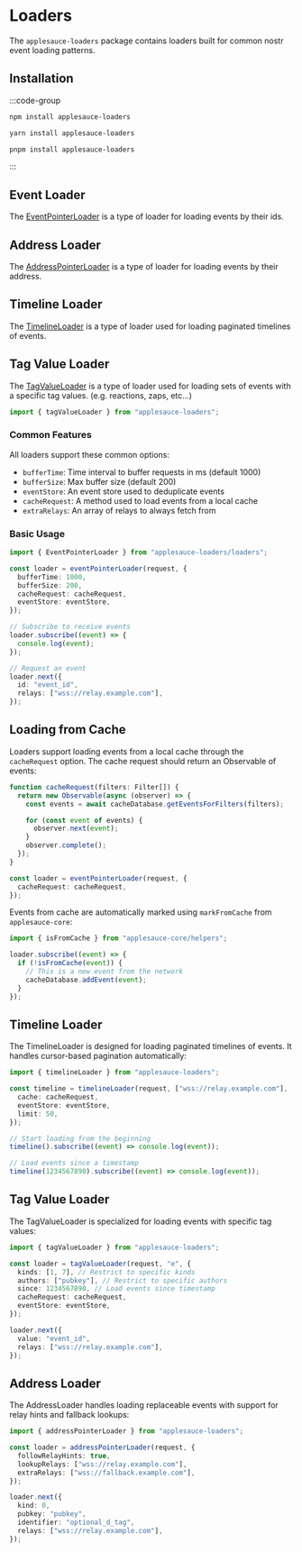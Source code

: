 # Loaders

The `applesauce-loaders` package contains loaders built for common nostr event loading patterns.

## Installation

:::code-group

```sh [npm]
npm install applesauce-loaders
```

```sh [yarn]
yarn install applesauce-loaders
```

```sh [pnpm]
pnpm install applesauce-loaders
```

:::

## Event Loader

The [EventPointerLoader](https://hzrd149.github.io/applesauce/typedoc/functions/applesauce-loaders.EventPointerLoader.html) is a type of loader for loading events by their ids.

## Address Loader

The [AddressPointerLoader](https://hzrd149.github.io/applesauce/typedoc/functions/applesauce-loaders.AddressPointerLoader.html) is a type of loader for loading events by their address.

## Timeline Loader

The [TimelineLoader](https://hzrd149.github.io/applesauce/typedoc/functions/applesauce-loaders.TimelineLoader.html) is a type of loader used for loading paginated timelines of events.

## Tag Value Loader

The [TagValueLoader](https://hzrd149.github.io/applesauce/typedoc/functions/applesauce-loaders.TagValueLoader.html) is a type of loader used for loading sets of events with a specific tag values. (e.g. reactions, zaps, etc...)

```ts
import { tagValueLoader } from "applesauce-loaders";
```

### Common Features

All loaders support these common options:

- `bufferTime`: Time interval to buffer requests in ms (default 1000)
- `bufferSize`: Max buffer size (default 200)
- `eventStore`: An event store used to deduplicate events
- `cacheRequest`: A method used to load events from a local cache
- `extraRelays`: An array of relays to always fetch from

### Basic Usage

```ts
import { EventPointerLoader } from "applesauce-loaders/loaders";

const loader = eventPointerLoader(request, {
  bufferTime: 1000,
  bufferSize: 200,
  cacheRequest: cacheRequest,
  eventStore: eventStore,
});

// Subscribe to receive events
loader.subscribe((event) => {
  console.log(event);
});

// Request an event
loader.next({
  id: "event_id",
  relays: ["wss://relay.example.com"],
});
```

## Loading from Cache

Loaders support loading events from a local cache through the `cacheRequest` option. The cache request should return an Observable of events:

```ts
function cacheRequest(filters: Filter[]) {
  return new Observable(async (observer) => {
    const events = await cacheDatabase.getEventsForFilters(filters);

    for (const event of events) {
      observer.next(event);
    }
    observer.complete();
  });
}

const loader = eventPointerLoader(request, {
  cacheRequest: cacheRequest,
});
```

Events from cache are automatically marked using `markFromCache` from `applesauce-core`:

```ts
import { isFromCache } from "applesauce-core/helpers";

loader.subscribe((event) => {
  if (!isFromCache(event)) {
    // This is a new event from the network
    cacheDatabase.addEvent(event);
  }
});
```

## Timeline Loader

The TimelineLoader is designed for loading paginated timelines of events. It handles cursor-based pagination automatically:

```ts
import { timelineLoader } from "applesauce-loaders";

const timeline = timelineLoader(request, ["wss://relay.example.com"], [{ kinds: [1], limit: 50 }], {
  cache: cacheRequest,
  eventStore: eventStore,
  limit: 50,
});

// Start loading from the beginning
timeline().subscribe((event) => console.log(event));

// Load events since a timestamp
timeline(1234567890).subscribe((event) => console.log(event));
```

## Tag Value Loader

The TagValueLoader is specialized for loading events with specific tag values:

```ts
import { tagValueLoader } from "applesauce-loaders";

const loader = tagValueLoader(request, "e", {
  kinds: [1, 7], // Restrict to specific kinds
  authors: ["pubkey"], // Restrict to specific authors
  since: 1234567890, // Load events since timestamp
  cacheRequest: cacheRequest,
  eventStore: eventStore,
});

loader.next({
  value: "event_id",
  relays: ["wss://relay.example.com"],
});
```

## Address Loader

The AddressLoader handles loading replaceable events with support for relay hints and fallback lookups:

```ts
import { addressPointerLoader } from "applesauce-loaders";

const loader = addressPointerLoader(request, {
  followRelayHints: true,
  lookupRelays: ["wss://relay.example.com"],
  extraRelays: ["wss://fallback.example.com"],
});

loader.next({
  kind: 0,
  pubkey: "pubkey",
  identifier: "optional_d_tag",
  relays: ["wss://relay.example.com"],
});
```
